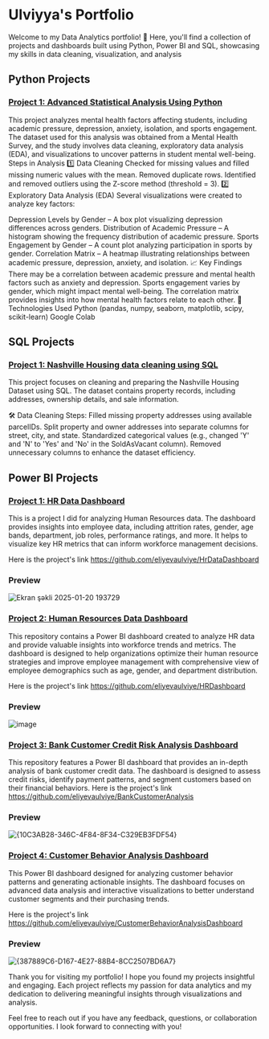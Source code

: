 # Ulviyya's Portfolio
Welcome to my Data Analytics portfolio! 🚀 Here, you'll find a collection of projects and dashboards built using Python, Power BI and SQL, showcasing my skills in data cleaning, visualization, and analysis

## Python Projects

### [Project 1: Advanced Statistical Analysis Using Python](https://github.com/eliyevaulviye/Advanced-Statistical-Analysis)
This project analyzes mental health factors affecting students, including academic pressure, depression, anxiety, isolation, and sports engagement. The dataset used for this analysis was obtained from a Mental Health Survey, and the study involves data cleaning, exploratory data analysis (EDA), and visualizations to uncover patterns in student mental well-being.
Steps in Analysis
1️⃣ Data Cleaning
Checked for missing values and filled missing numeric values with the mean.
Removed duplicate rows.
Identified and removed outliers using the Z-score method (threshold = 3).
2️⃣ Exploratory Data Analysis (EDA)
Several visualizations were created to analyze key factors:

Depression Levels by Gender – A box plot visualizing depression differences across genders.
Distribution of Academic Pressure – A histogram showing the frequency distribution of academic pressure.
Sports Engagement by Gender – A count plot analyzing participation in sports by gender.
Correlation Matrix – A heatmap illustrating relationships between academic pressure, depression, anxiety, and isolation.
📈 Key Findings
There may be a correlation between academic pressure and mental health factors such as anxiety and depression.
Sports engagement varies by gender, which might impact mental well-being.
The correlation matrix provides insights into how mental health factors relate to each other.
📂 Technologies Used
Python (pandas, numpy, seaborn, matplotlib, scipy, scikit-learn)
Google Colab 

## SQL Projects

### [Project 1: Nashville Housing data cleaning using SQL](https://github.com/eliyevaulviye/Nashville-Housing-Data-Cleaning-)
This project focuses on cleaning and preparing the Nashville Housing Dataset using SQL. The dataset contains property records, including addresses, ownership details, and sale information.

🛠️ Data Cleaning Steps:
Filled missing property addresses using available parcelIDs.
Split property and owner addresses into separate columns for street, city, and state.
Standardized categorical values (e.g., changed 'Y' and 'N' to 'Yes' and 'No' in the SoldAsVacant column).
Removed unnecessary columns to enhance the dataset efficiency.

## Power BI Projects

### [Project 1: HR Data Dashboard](https://github.com/eliyevaulviye/HrDataDashboard)


This is a project I did for analyzing Human Resources data. The dashboard provides insights into employee data, including attrition rates, gender, age bands, department, job roles, performance ratings, and more. It helps to visualize key HR metrics that can inform workforce management decisions.

Here is the project's link https://github.com/eliyevaulviye/HrDataDashboard

### Preview
![Ekran şəkli 2025-01-20 193729](https://github.com/user-attachments/assets/a2ae1c95-36f3-4d49-b806-96d2bbe95346)

### [Project 2: Human Resources Data Dashboard](https://github.com/eliyevaulviye/HRDashboard)

This repository contains a Power BI dashboard created to analyze HR data and provide valuable insights into workforce trends and metrics. The dashboard is designed to help organizations optimize their human resource strategies and improve employee management with comprehensive view of employee demographics such as age, gender, and department distribution.

Here is the project's link https://github.com/eliyevaulviye/HRDashboard
### Preview

![image](https://github.com/user-attachments/assets/247e4e51-d7e2-44b8-b5df-e49e2438d136)






### [Project 3: Bank Customer Credit Risk Analysis Dashboard](https://github.com/eliyevaulviye/BankCustomerAnalysis)


This repository features a Power BI dashboard that provides an in-depth analysis of bank customer credit data. The dashboard is designed to assess credit risks, identify payment patterns, and segment customers based on their financial behaviors.
Here is the project's link https://github.com/eliyevaulviye/BankCustomerAnalysis

### Preview
![{10C3AB28-346C-4F84-8F34-C329EB3FDF54}](https://github.com/user-attachments/assets/75cfa381-f3eb-4b13-ad0a-2f5f9d22e1b8)






### [Project 4: Customer Behavior Analysis Dashboard](https://github.com/eliyevaulviye/CustomerBehaviorAnalysisDashboard)

This Power BI dashboard designed for analyzing customer behavior patterns and generating actionable insights. The dashboard focuses on advanced data analysis and interactive visualizations to better understand customer segments and their purchasing trends.


Here is the project's link https://github.com/eliyevaulviye/CustomerBehaviorAnalysisDashboard
### Preview
![{387889C6-D167-4E27-88B4-8CC2507BD6A7}](https://github.com/user-attachments/assets/3d059806-7f95-483a-a6e3-f3fdf1c7e967)


Thank you for visiting my portfolio! I hope you found my projects insightful and engaging. Each project reflects my passion for data analytics and my dedication to delivering meaningful insights through visualizations and analysis.

Feel free to reach out if you have any feedback, questions, or collaboration opportunities. I look forward to connecting with you!










